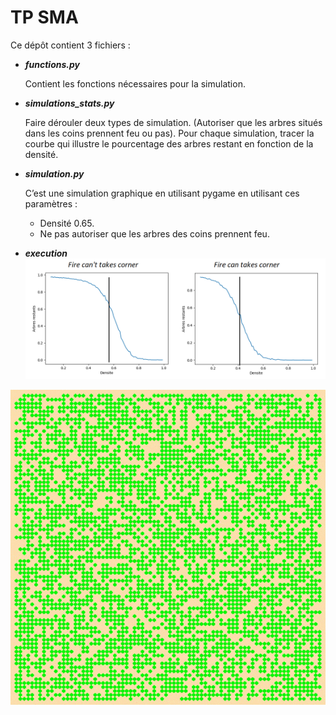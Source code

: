 # TP SMA
Ce dépôt contient 3 fichiers :

- ***functions.py***

  Contient les fonctions nécessaires pour la simulation.


- ***simulations_stats.py*** 

  Faire dérouler deux types de simulation. (Autoriser que les arbres situés dans les coins prennent feu ou pas).
  Pour chaque simulation, tracer la courbe qui illustre le pourcentage des arbres restant en fonction de la densité.

- ***simulation.py***

  C’est une simulation graphique en utilisant pygame en utilisant ces paramètres :
  - Densité 0.65.
  - Ne pas autoriser que les arbres des coins prennent feu.
- ***execution***
![alt text](https://github.com/MohamedAminMallek/Automates_Cellulaires_Feu_Foret/blob/master/readme_image_1.png?raw=true)

![alt text](https://github.com/MohamedAminMallek/Automates_Cellulaires_Feu_Foret/blob/master/readme_image2.gif?raw=true)
